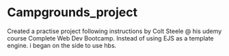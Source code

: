 # Campgrounds_project
Created a practise project following instructions by Colt Steele @ his udemy course Complete Web Dev Bootcamp.
Instead of using EJS as a template engine. i began on the side to use hbs.

